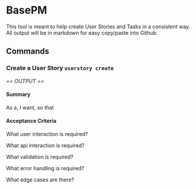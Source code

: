 # **BasePM**

This tool is meant to help create User Stories and Tasks in a consistent way. All output will be in markdown for easy copy/paste into Github.

## **Commands**

### **Create a User Story** `userstory create` 

_== OUTPUT ==_

#### **Summary**
As a, I want, so that

#### **Acceptance Criteria**
What user interaction is required? 

What api interaction is required? 

What validation is required?

What error handling is required? 

What edge cases are there? 

